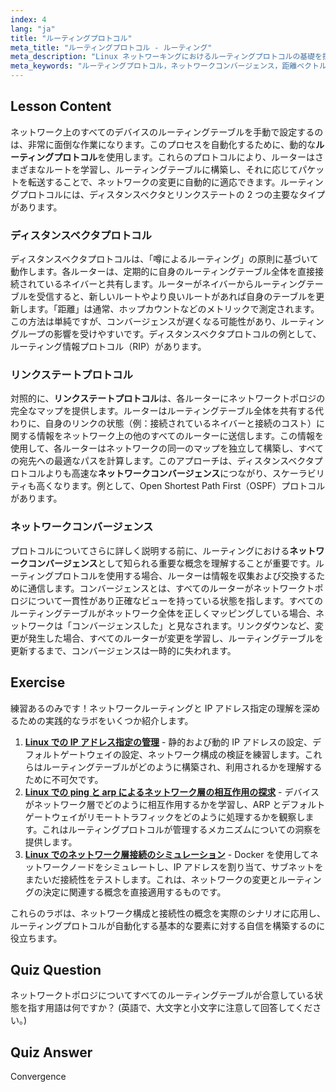 ```yaml
---
index: 4
lang: "ja"
title: "ルーティングプロトコル"
meta_title: "ルーティングプロトコル - ルーティング"
meta_description: "Linux ネットワーキングにおけるルーティングプロトコルの基礎を探ります。このガイドでは、距離ベクトル型とリンクステート型のプロトコル、ネットワークコンバージェンス、ルーターがルーティングテーブルを構築・維持する方法について解説します。初心者向けの完全なチュートリアルです。"
meta_keywords: "ルーティングプロトコル，ネットワークコンバージェンス，距離ベクトル，リンクステート，Linux ネットワーキング，ルーティングテーブル，ネットワークチュートリアル，初心者ガイド，ルーター通信"
---
```


## Lesson Content

ネットワーク上のすべてのデバイスのルーティングテーブルを手動で設定するのは、非常に面倒な作業になります。このプロセスを自動化するために、動的な**ルーティングプロトコル**を使用します。これらのプロトコルにより、ルーターはさまざまなルートを学習し、ルーティングテーブルに構築し、それに応じてパケットを転送することで、ネットワークの変更に自動的に適応できます。ルーティングプロトコルには、ディスタンスベクタとリンクステートの 2 つの主要なタイプがあります。

### ディスタンスベクタプロトコル

ディスタンスベクタプロトコルは、「噂によるルーティング」の原則に基づいて動作します。各ルーターは、定期的に自身のルーティングテーブル全体を直接接続されているネイバーと共有します。ルーターがネイバーからルーティングテーブルを受信すると、新しいルートやより良いルートがあれば自身のテーブルを更新します。「距離」は通常、ホップカウントなどのメトリックで測定されます。この方法は単純ですが、コンバージェンスが遅くなる可能性があり、ルーティングループの影響を受けやすいです。ディスタンスベクタプロトコルの例として、ルーティング情報プロトコル（RIP）があります。

### リンクステートプロトコル

対照的に、**リンクステートプロトコル**は、各ルーターにネットワークトポロジの完全なマップを提供します。ルーターはルーティングテーブル全体を共有する代わりに、自身のリンクの状態（例：接続されているネイバーと接続のコスト）に関する情報をネットワーク上の他のすべてのルーターに送信します。この情報を使用して、各ルーターはネットワークの同一のマップを独立して構築し、すべての宛先への最適なパスを計算します。このアプローチは、ディスタンスベクタプロトコルよりも高速な**ネットワークコンバージェンス**につながり、スケーラビリティも高くなります。例として、Open Shortest Path First（OSPF）プロトコルがあります。

### ネットワークコンバージェンス

プロトコルについてさらに詳しく説明する前に、ルーティングにおける**ネットワークコンバージェンス**として知られる重要な概念を理解することが重要です。ルーティングプロトコルを使用する場合、ルーターは情報を収集および交換するために通信します。コンバージェンスとは、すべてのルーターがネットワークトポロジについて一貫性があり正確なビューを持っている状態を指します。すべてのルーティングテーブルがネットワーク全体を正しくマッピングしている場合、ネットワークは「コンバージェンスした」と見なされます。リンクダウンなど、変更が発生した場合、すべてのルーターが変更を学習し、ルーティングテーブルを更新するまで、コンバージェンスは一時的に失われます。

## Exercise

練習あるのみです！ネットワークルーティングと IP アドレス指定の理解を深めるための実践的なラボをいくつか紹介します。

1. **[Linux での IP アドレス指定の管理](https://labex.io/ja/labs/comptia-manage-ip-addressing-in-linux-592736)** - 静的および動的 IP アドレスの設定、デフォルトゲートウェイの設定、ネットワーク構成の検証を練習します。これらはルーティングテーブルがどのように構築され、利用されるかを理解するために不可欠です。
2. **[Linux での ping と arp によるネットワーク層の相互作用の探求](https://labex.io/ja/labs/comptia-explore-network-layer-interaction-with-ping-and-arp-in-linux-592746)** - デバイスがネットワーク層でどのように相互作用するかを学習し、ARP とデフォルトゲートウェイがリモートトラフィックをどのように処理するかを観察します。これはルーティングプロトコルが管理するメカニズムについての洞察を提供します。
3. **[Linux でのネットワーク層接続のシミュレーション](https://labex.io/ja/labs/comptia-simulate-network-layer-connectivity-in-linux-592752)** - Docker を使用してネットワークノードをシミュレートし、IP アドレスを割り当て、サブネットをまたいだ接続性をテストします。これは、ネットワークの変更とルーティングの決定に関連する概念を直接適用するものです。

これらのラボは、ネットワーク構成と接続性の概念を実際のシナリオに応用し、ルーティングプロトコルが自動化する基本的な要素に対する自信を構築するのに役立ちます。

## Quiz Question

ネットワークトポロジについてすべてのルーティングテーブルが合意している状態を指す用語は何ですか？ (英語で、大文字と小文字に注意して回答してください。)

## Quiz Answer

Convergence
